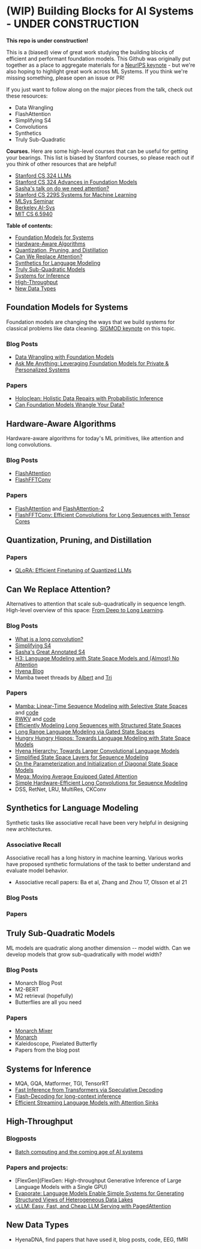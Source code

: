 # (WIP) Building Blocks for AI Systems - UNDER CONSTRUCTION

**This repo is under construction!**

This is a (biased) view of great work studying the building blocks of efficient and performant foundation models.
This Github was originally put together as a place to aggregate materials for a [NeurIPS keynote](https://neurips.cc/virtual/2023/invited-talk/73990) - but we're also hoping to highlight great work across ML Systems.
If you think we're missing something, please open an issue or PR!

If you just want to follow along on the major pieces from the talk, check out these resources:
* Data Wrangling
* FlashAttention
* Simplifying S4
* Convolutions
* Synthetics
* Truly Sub-Quadratic

**Courses.** Here are some high-level courses that can be useful for getting your bearings.
This list is biased by Stanford courses, so please reach out if you think of other resources that are helpful!
* [Stanford CS 324 LLMs](https://stanford-cs324.github.io/winter2022/)
* [Stanford CS 324 Advances in Foundation Models](https://stanford-cs324.github.io/winter2023/)
* [Sasha's talk on do we need attention?](https://github.com/srush/do-we-need-attention/blob/main/DoWeNeedAttention.pdf)
* [Stanford CS 229S Systems for Machine Learning](https://cs229s.stanford.edu/fall2023/)
* [MLSys Seminar](https://mlsys.stanford.edu/)
* [Berkeley AI-Sys](https://ucbrise.github.io/cs294-ai-sys-sp22/)
* [MIT CS 6.5940](https://hanlab.mit.edu/courses/2023-fall-65940)

**Table of contents:**
* [Foundation Models for Systems](#foundation-models-for-systems)
* [Hardware-Aware Algorithms](#hardware-aware-algorithms)
* [Quantization, Pruning, and Distillation](#quantization-pruning-distillation)
* [Can We Replace Attention?](#can-we-replace-attention)
* [Synthetics for Language Modeling](#synthetics-for-language-modeling)
* [Truly Sub-Quadratic Models](#truly-sub-quadratic-models)
* [Systems for Inference](#systems-for-inference)
* [High-Throughput](#high-throughput)
* [New Data Types](#new-data-types)

## Foundation Models for Systems
Foundation models are changing the ways that we build systems for classical problems like data cleaning.
[SIGMOD keynote](https://cs.stanford.edu/~chrismre/papers/SIGMOD-Chris-Re-DataCentric-Foundation-Models-KeyNote.pdf) on this topic.

### Blog Posts
* [Data Wrangling with Foundation Models](https://hazyresearch.stanford.edu/blog/2023-01-13-datawrangling)
* [Ask Me Anything: Leveraging Foundation Models for Private & Personalized Systems](https://hazyresearch.stanford.edu/blog/2023-04-18-personalization)

### Papers
* [Holoclean: Holistic Data Repairs with Probabilistic Inference](https://arxiv.org/abs/1702.00820)
* [Can Foundation Models Wrangle Your Data?](https://arxiv.org/abs/2205.09911)

## Hardware-Aware Algorithms

Hardware-aware algorithms for today's ML primitives, like attention and long convolutions.

### Blog Posts
* [FlashAttention](https://crfm.stanford.edu/2023/01/13/flashattention.html)
* [FlashFFTConv](https://hazyresearch.stanford.edu/blog/2023-11-13-flashfftconv)

### Papers
* [FlashAttention](https://arxiv.org/abs/2205.14135) and [FlashAttention-2](https://arxiv.org/abs/2307.08691)
* [FlashFFTConv: Efficient Convolutions for Long Sequences with Tensor Cores](https://arxiv.org/abs/2311.05908)

## Quantization, Pruning, and Distillation

### Papers
* [QLoRA: Efficient Finetuning of Quantized LLMs](https://arxiv.org/abs/2305.14314)


## Can We Replace Attention?

Alternatives to attention that scale sub-quadratically in sequence length.
High-level overview of this space: [From Deep to Long Learning](https://hazyresearch.stanford.edu/blog/2023-03-27-long-learning).

### Blog Posts
* [What is a long convolution?]()
* [Simplifying S4](https://hazyresearch.stanford.edu/blog/2022-06-11-simplifying-s4)
* [Sasha's Great Annotated S4](https://srush.github.io/annotated-s4/)
* [H3: Language Modeling with State Space Models and (Almost) No Attention](https://hazyresearch.stanford.edu/blog/2023-01-20-h3)
* [Hyena Blog](https://hazyresearch.stanford.edu/blog/2023-06-08-hyena-safari)
* Mamba tweet threads by [Albert](https://twitter.com/_albertgu/status/1731727672286294400) and [Tri](https://twitter.com/tri_dao/status/1731728602230890895)

### Papers
* [Mamba: Linear-Time Sequence Modeling with Selective State Spaces](https://arxiv.org/abs/2312.00752) and [code](https://github.com/state-spaces/mamba)
* [RWKV](https://arxiv.org/abs/2305.13048) and [code](https://github.com/BlinkDL/RWKV-LM)
* [Efficiently Modeling Long Sequences with Structured State Spaces](https://arxiv.org/abs/2111.00396)
* [Long Range Language Modeling via Gated State Spaces](https://arxiv.org/abs/2206.13947)
* [Hungry Hungry Hippos: Towards Language Modeling with State Space Models](https://arxiv.org/abs/2212.14052)
* [Hyena Hierarchy: Towards Larger Convolutional Language Models](https://arxiv.org/abs/2302.10866)
* [Simplified State Space Layers for Sequence Modeling](https://arxiv.org/abs/2208.04933)
* [On the Parameterization and Initialization of Diagonal State Space Models](https://arxiv.org/abs/2206.11893)
* [Mega: Moving Average Equipped Gated Attention](https://arxiv.org/abs/2209.10655)
* [Simple Hardware-Efficient Long Convolutions for Sequence Modeling](https://arxiv.org/abs/2302.06646)
* DSS, RetNet, LRU, MultiRes, CKConv

## Synthetics for Language Modeling
Synthetic tasks like associative recall have been very helpful in designing new architectures.

### Associative Recall
Associative recall has a long history in machine learning. Various works have proposed synthetic formulations of the task to better understand and evaluate model behavior.
* Associative recall papers: Ba et al, Zhang and Zhou 17, Olsson et al 21

### Blog Posts

### Papers

## Truly Sub-Quadratic Models

ML models are quadratic along another dimension -- model width.
Can we develop models that grow sub-quadratically with model width?

### Blog Posts
* Monarch Blog Post
* M2-BERT
* M2 retrieval (hopefully)
* Butterflies are all you need

### Papers
* [Monarch Mixer](https://arxiv.org/abs/2310.12109)
* [Monarch](https://arxiv.org/abs/2204.00595)
* Kaleidoscope, Pixelated Butterfly
* Papers from the blog post

## Systems for Inference
* MQA, GQA, Matformer, TGI, TensorRT
* [Fast Inference from Transformers via Speculative Decoding](https://arxiv.org/abs/2211.17192)
* [Flash-Decoding for long-context inference](https://crfm.stanford.edu/2023/10/12/flashdecoding.html)
* [Efficient Streaming Language Models with Attention Sinks](https://arxiv.org/abs/2309.17453)

## High-Throughput

### Blogposts
* [Batch computing and the coming age of AI systems](https://hazyresearch.stanford.edu/blog/2023-04-12-batch)

### Papers and projects:
* [FlexGen](FlexGen: High-throughput Generative Inference of Large Language Models with a Single GPU)
* [Evaporate: Language Models Enable Simple Systems for Generating Structured Views of Heterogeneous Data Lakes](https://www.vldb.org/pvldb/vol17/p92-arora.pdf)
* [vLLM: Easy, Fast, and Cheap LLM Serving with PagedAttention](https://blog.vllm.ai/2023/06/20/vllm.html)


## New Data Types
* HyenaDNA, find papers that have used it, blog posts, code, EEG, fMRI

